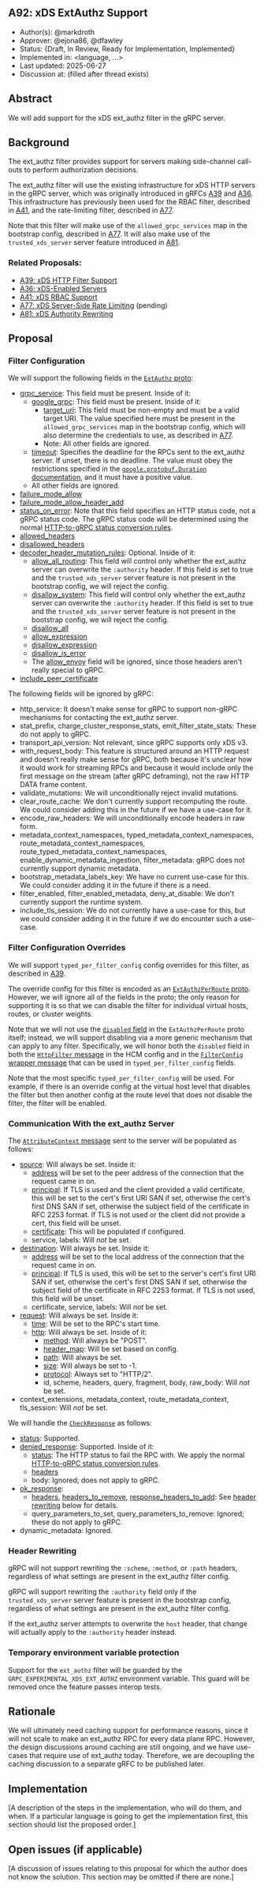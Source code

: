 A92: xDS ExtAuthz Support
----
* Author(s): @markdroth
* Approver: @ejona86, @dfawley
* Status: {Draft, In Review, Ready for Implementation, Implemented}
* Implemented in: <language, ...>
* Last updated: 2025-06-27
* Discussion at: <google group thread> (filled after thread exists)

## Abstract

We will add support for the xDS ext_authz filter in the gRPC server.

## Background

The ext_authz filter provides support for servers making side-channel
call-outs to perform authorization decisions.

The ext_authz filter will use the existing infrastructure for xDS HTTP
servers in the gRPC server, which was originally introduced in gRFCs [A39]
and [A36].  This infrastructure has previously been used for the RBAC
filter, described in [A41], and the rate-limiting filter, described in
[A77].

Note that this filter will make use of the `allowed_grpc_services` map in
the bootstrap config, described in [A77].  It will also make use of the
`trusted_xds_server` server feature introduced in [A81].

### Related Proposals: 
* [A39: xDS HTTP Filter Support][A39]
* [A36: xDS-Enabled Servers][A36]
* [A41: xDS RBAC Support][A41]
* [A77: xDS Server-Side Rate Limiting][A77] (pending)
* [A81: xDS Authority Rewriting][A81]

[A36]: A36-xds-for-servers.md
[A39]: A39-xds-http-filters.md 
[A41]: A41-xds-rbac.md
[A77]: https://github.com/grpc/proposal/pull/414
[A81]: A81-xds-authority-rewriting.md

## Proposal

### Filter Configuration

We will support the following fields in the [`ExtAuthz`
proto](https://github.com/envoyproxy/envoy/blob/cdd19052348f7f6d85910605d957ba4fe0538aec/api/envoy/extensions/filters/http/ext_authz/v3/ext_authz.proto#L34):
- [grpc_service](https://github.com/envoyproxy/envoy/blob/cdd19052348f7f6d85910605d957ba4fe0538aec/api/envoy/extensions/filters/http/ext_authz/v3/ext_authz.proto#L45):
  This field must be present.  Inside of it:
  - [google_grpc](https://github.com/envoyproxy/envoy/blob/cdd19052348f7f6d85910605d957ba4fe0538aec/api/envoy/config/core/v3/grpc_service.proto#L303):
    This field must be present.  Inside of it:
    - [target_uri](https://github.com/envoyproxy/envoy/blob/cdd19052348f7f6d85910605d957ba4fe0538aec/api/envoy/config/core/v3/grpc_service.proto#L254):
      This field must be non-empty and must be a valid target URI.  The
      value specified here must be present in the `allowed_grpc_services`
      map in the bootstrap config, which will also determine the credentials
      to use, as described in [A77].
    - Note: All other fields are ignored.
  - [timeout](https://github.com/envoyproxy/envoy/blob/cdd19052348f7f6d85910605d957ba4fe0538aec/api/envoy/config/core/v3/grpc_service.proto#L308):
    Specifies the deadline for the RPCs sent to the ext_authz server.
    If unset, there is no deadline.  The value must obey the restrictions
    specified in the [`google.protobuf.Duration`
    documentation](https://developers.google.com/protocol-buffers/docs/reference/google.protobuf#google.protobuf.Duration),
    and it must have a positive value.
  - All other fields are ignored.
- [failure_mode_allow](https://github.com/envoyproxy/envoy/blob/cdd19052348f7f6d85910605d957ba4fe0538aec/api/envoy/extensions/filters/http/ext_authz/v3/ext_authz.proto#L68)
- [failure_mode_allow_header_add](https://github.com/envoyproxy/envoy/blob/cdd19052348f7f6d85910605d957ba4fe0538aec/api/envoy/extensions/filters/http/ext_authz/v3/ext_authz.proto#L74)
- [status_on_error](https://github.com/envoyproxy/envoy/blob/cdd19052348f7f6d85910605d957ba4fe0538aec/api/envoy/extensions/filters/http/ext_authz/v3/ext_authz.proto#L95): Note that this field specifies an HTTP status code,
  not a gRPC status code.  The gRPC status code will be determined using
  the normal [HTTP-to-gRPC status conversion
  rules](https://github.com/grpc/grpc/blob/master/doc/http-grpc-status-mapping.md).
- [allowed_headers](https://github.com/envoyproxy/envoy/blob/cdd19052348f7f6d85910605d957ba4fe0538aec/api/envoy/extensions/filters/http/ext_authz/v3/ext_authz.proto#L229)
- [disallowed_headers](https://github.com/envoyproxy/envoy/blob/cdd19052348f7f6d85910605d957ba4fe0538aec/api/envoy/extensions/filters/http/ext_authz/v3/ext_authz.proto#L233)
- [decoder_header_mutation_rules](https://github.com/envoyproxy/envoy/blob/cdd19052348f7f6d85910605d957ba4fe0538aec/api/envoy/extensions/filters/http/ext_authz/v3/ext_authz.proto#L282):
  Optional.  Inside of it:
  - [allow_all_routing](https://github.com/envoyproxy/envoy/blob/cdd19052348f7f6d85910605d957ba4fe0538aec/api/envoy/config/common/mutation_rules/v3/mutation_rules.proto#L52):
    This field will control only whether the ext_authz server can overwrite
    the `:authority` header.  If this field is set to true and the
    `trusted_xds_server` server feature is not present in the bootstrap
    config, we will reject the config.
  - [disallow_system](https://github.com/envoyproxy/envoy/blob/cdd19052348f7f6d85910605d957ba4fe0538aec/api/envoy/config/common/mutation_rules/v3/mutation_rules.proto#L65):
    This field will control only whether the ext_authz server can overwrite
    the `:authority` header.  If this field is set to true and the
    `trusted_xds_server` server feature is not present in the bootstrap
    config, we will reject the config.
  - [disallow_all](https://github.com/envoyproxy/envoy/blob/cdd19052348f7f6d85910605d957ba4fe0538aec/api/envoy/config/common/mutation_rules/v3/mutation_rules.proto#L70)
  - [allow_expression](https://github.com/envoyproxy/envoy/blob/cdd19052348f7f6d85910605d957ba4fe0538aec/api/envoy/config/common/mutation_rules/v3/mutation_rules.proto#L75)
  - [disallow_expression](https://github.com/envoyproxy/envoy/blob/cdd19052348f7f6d85910605d957ba4fe0538aec/api/envoy/config/common/mutation_rules/v3/mutation_rules.proto#L79)
  - [disallow_is_error](https://github.com/envoyproxy/envoy/blob/cdd19052348f7f6d85910605d957ba4fe0538aec/api/envoy/config/common/mutation_rules/v3/mutation_rules.proto#L87)
  - The [allow_envoy](https://github.com/envoyproxy/envoy/blob/cdd19052348f7f6d85910605d957ba4fe0538aec/api/envoy/config/common/mutation_rules/v3/mutation_rules.proto#L59)
    field will be ignored, since those headers aren't really special to gRPC.
- [include_peer_certificate](https://github.com/envoyproxy/envoy/blob/cdd19052348f7f6d85910605d957ba4fe0538aec/api/envoy/extensions/filters/http/ext_authz/v3/ext_authz.proto#L181)

The following fields will be ignored by gRPC:
- http_service: It doesn't make sense for gRPC to support non-gRPC
  mechanisms for contacting the ext_authz server.
- stat_prefix, charge_cluster_response_stats, emit_filter_state_stats:
  These do not apply to gRPC.
- transport_api_version: Not relevant, since gRPC supports only xDS v3.
- with_request_body: This feature is structured around an HTTP request
  and doesn't really make sense for gRPC, both because it's unclear how
  it would work for streaming RPCs and because it would include only the
  first message on the stream (after gRPC deframing), not the raw HTTP
  DATA frame content.
- validate_mutations: We will unconditionally reject invalid mutations.
- clear_route_cache: We don't currently support recomputing the route.
  We could consider adding this in the future if we have a use-case for
  it.
- encode_raw_headers: We will unconditionally encode headers in raw form.
- metadata_context_namespaces, typed_metadata_context_namespaces,
  route_metadata_context_namespaces, route_typed_metadata_context_namespaces,
  enable_dynamic_metadata_ingestion, filter_metadata: gRPC does not currently
  support dynamic metadata.
- bootstrap_metadata_labels_key: We have no current use-case for this.  We
  could consider adding it in the future if there is a need.
- filter_enabled, filter_enabled_metadata, deny_at_disable: We don't currently
  support the runtime system.
- include_tls_session: We do not currently have a use-case for this, but
  we could consider adding it in the future if we do encounter such a
  use-case.

### Filter Configuration Overrides

We will support `typed_per_filter_config` config overrides for this
filter, as described in [A39].

The override config for this filter is encoded as an [`ExtAuthzPerRoute`
proto](https://github.com/envoyproxy/envoy/blob/cdd19052348f7f6d85910605d957ba4fe0538aec/api/envoy/extensions/filters/http/ext_authz/v3/ext_authz.proto#L460).
However, we will ignore all of the fields in the proto; the only reason
for supporting it is so that we can disable the filter for individual
virtual hosts, routes, or cluster weights.

Note that we will not use the [`disabled`
field](https://github.com/envoyproxy/envoy/blob/cdd19052348f7f6d85910605d957ba4fe0538aec/api/envoy/extensions/filters/http/ext_authz/v3/ext_authz.proto#L469)
in the `ExtAuthzPerRoute` proto itself; instead, we will support disabling
via a more generic mechanism that can apply to any filter.  Specifically,
we will honor both the `disabled` field in both the [`HttpFilter`
message](https://github.com/envoyproxy/envoy/blob/cdd19052348f7f6d85910605d957ba4fe0538aec/api/envoy/extensions/filters/network/http_connection_manager/v3/http_connection_manager.proto#L1229)
in the HCM config and in the [`FilterConfig` wrapper
message](https://github.com/envoyproxy/envoy/blob/cdd19052348f7f6d85910605d957ba4fe0538aec/api/envoy/config/route/v3/route_components.proto#L2562)
that can be used in `typed_per_filter_config` fields.

Note that the most specific `typed_per_filter_config` will be used.  For
example, if there is an override config at the virtual host level that
disables the filter but then another config at the route level that does
not disable the filter, the filter will be enabled.

### Communication With the ext_authz Server

The [`AttributeContext`
message](https://github.com/envoyproxy/envoy/blob/cdd19052348f7f6d85910605d957ba4fe0538aec/api/envoy/service/auth/v3/attribute_context.proto#L43)
sent to the server will be populated as follows:
- [source](https://github.com/envoyproxy/envoy/blob/cdd19052348f7f6d85910605d957ba4fe0538aec/api/envoy/service/auth/v3/attribute_context.proto#L192): Will always be set.  Inside it:
  - [address](https://github.com/envoyproxy/envoy/blob/cdd19052348f7f6d85910605d957ba4fe0538aec/api/envoy/service/auth/v3/attribute_context.proto#L58)
    will be set to the peer address of the connection that the request
    came in on.
  - [principal](https://github.com/envoyproxy/envoy/blob/cdd19052348f7f6d85910605d957ba4fe0538aec/api/envoy/service/auth/v3/attribute_context.proto#L82):
    If TLS is used and the client provided a valid certificate, this will be
    set to the cert's first URI SAN if set, otherwise the cert's first DNS
    SAN if set, otherwise the subject field of the certificate in RFC
    2253 format.  If TLS is not used or the client did not provide a
    cert, this field will be unset.
  - [certificate](https://github.com/envoyproxy/envoy/blob/cdd19052348f7f6d85910605d957ba4fe0538aec/api/envoy/service/auth/v3/attribute_context.proto#L86): This will be populated if configured.
  - service, labels: Will *not* be set.
- [destination](https://github.com/envoyproxy/envoy/blob/cdd19052348f7f6d85910605d957ba4fe0538aec/api/envoy/service/auth/v3/attribute_context.proto#L197):
  Will always be set.  Inside it:
  - [address](https://github.com/envoyproxy/envoy/blob/cdd19052348f7f6d85910605d957ba4fe0538aec/api/envoy/service/auth/v3/attribute_context.proto#L58)
    will be set to the local address of the connection that the request
    came in on.
  - [principal](https://github.com/envoyproxy/envoy/blob/cdd19052348f7f6d85910605d957ba4fe0538aec/api/envoy/service/auth/v3/attribute_context.proto#L82):
    If TLS is used, this will be set to the server's cert's first URI SAN
    if set, otherwise the cert's first DNS SAN if set, otherwise the
    subject field of the certificate in RFC 2253 format.  If TLS is not
    used, this field will be unset.
  - certificate, service, labels: Will *not* be set.
- [request](https://github.com/envoyproxy/envoy/blob/cdd19052348f7f6d85910605d957ba4fe0538aec/api/envoy/service/auth/v3/attribute_context.proto#L200):
  Will always be set.  Inside it:
  - [time](https://github.com/envoyproxy/envoy/blob/cdd19052348f7f6d85910605d957ba4fe0538aec/api/envoy/service/auth/v3/attribute_context.proto#L95):
    Will be set to the RPC's start time.
  - [http](https://github.com/envoyproxy/envoy/blob/cdd19052348f7f6d85910605d957ba4fe0538aec/api/envoy/service/auth/v3/attribute_context.proto#L98):
    Will always be set.  Inside of it:
    - [method](https://github.com/envoyproxy/envoy/blob/cdd19052348f7f6d85910605d957ba4fe0538aec/api/envoy/service/auth/v3/attribute_context.proto#L115):
      Will always be "POST".
    - [header_map](https://github.com/envoyproxy/envoy/blob/cdd19052348f7f6d85910605d957ba4fe0538aec/api/envoy/service/auth/v3/attribute_context.proto#L143):
      Will be set based on config.
    - [path](https://github.com/envoyproxy/envoy/blob/cdd19052348f7f6d85910605d957ba4fe0538aec/api/envoy/service/auth/v3/attribute_context.proto#L148):
      Will always be set.
    - [size](https://github.com/envoyproxy/envoy/blob/cdd19052348f7f6d85910605d957ba4fe0538aec/api/envoy/service/auth/v3/attribute_context.proto#L165):
      Will always be set to -1.
    - [protocol](https://github.com/envoyproxy/envoy/blob/cdd19052348f7f6d85910605d957ba4fe0538aec/api/envoy/service/auth/v3/attribute_context.proto#L171):
      Always set to "HTTP/2".
    - id, scheme, headers, query, fragment, body, raw_body: Will *not* be set.
- context_extensions, metadata_context, route_metadata_context,
  tls_session: Will *not* be set.

We will handle the [`CheckResponse`](https://github.com/envoyproxy/envoy/blob/cdd19052348f7f6d85910605d957ba4fe0538aec/api/envoy/service/auth/v3/external_auth.proto#L117)
as follows:
- [status](https://github.com/envoyproxy/envoy/blob/cdd19052348f7f6d85910605d957ba4fe0538aec/api/envoy/service/auth/v3/external_auth.proto#L124):
  Supported.
- [denied_response](https://github.com/envoyproxy/envoy/blob/cdd19052348f7f6d85910605d957ba4fe0538aec/api/envoy/service/auth/v3/external_auth.proto#L131):
  Supported.  Inside of it:
  - [status](https://github.com/envoyproxy/envoy/blob/cdd19052348f7f6d85910605d957ba4fe0538aec/api/envoy/service/auth/v3/external_auth.proto#L50):
    The HTTP status to fail the RPC with.  We apply the normal
    [HTTP-to-gRPC status conversion
    rules](https://github.com/grpc/grpc/blob/master/doc/http-grpc-status-mapping.md).
  - [headers](https://github.com/envoyproxy/envoy/blob/cdd19052348f7f6d85910605d957ba4fe0538aec/api/envoy/service/auth/v3/external_auth.proto#L55)
  - body: Ignored; does not apply to gRPC.
- [ok_response](https://github.com/envoyproxy/envoy/blob/cdd19052348f7f6d85910605d957ba4fe0538aec/api/envoy/service/auth/v3/external_auth.proto#L134):
  - [headers](https://github.com/envoyproxy/envoy/blob/cdd19052348f7f6d85910605d957ba4fe0538aec/api/envoy/service/auth/v3/external_auth.proto#L75),
    [headers_to_remove](https://github.com/envoyproxy/envoy/blob/cdd19052348f7f6d85910605d957ba4fe0538aec/api/envoy/service/auth/v3/external_auth.proto#L92),
    [response_headers_to_add](https://github.com/envoyproxy/envoy/blob/cdd19052348f7f6d85910605d957ba4fe0538aec/api/envoy/service/auth/v3/external_auth.proto#L104):
    See [header rewriting](#header-rewriting) below for details.
  - query_parameters_to_set, query_parameters_to_remove: Ignored; these
    do not apply to gRPC.
- dynamic_metadata: Ignored.

### Header Rewriting

gRPC will not support rewriting the `:scheme`, `:method`, or `:path`
headers, regardless of what settings are present in the ext_authz
filter config.

gRPC will support rewriting the `:authority` field only if the
`trusted_xds_server` server feature is present in the bootstrap config,
regardless of what settings are present in the ext_authz filter config.

If the ext_authz server attempts to overwrite the `host` header, that
change will actually apply to the `:authority` header instead.

### Temporary environment variable protection

Support for the `ext_authz` filter will be guarded by the
`GRPC_EXPERIMENTAL_XDS_EXT_AUTHZ` environment variable.  This guard will
be removed once the feature passes interop tests.

## Rationale

We will ultimately need caching support for performance reasons, since
it will not scale to make an ext_authz RPC for every data plane RPC.
However, the design discussions around caching are still ongoing, and
we have use-cases that require use of ext_authz today.  Therefore, we
are decoupling the caching discussion to a separate gRFC to be published
later.

## Implementation

[A description of the steps in the implementation, who will do them, and when.  If a particular language is going to get the implementation first, this section should list the proposed order.]

## Open issues (if applicable)

[A discussion of issues relating to this proposal for which the author does not know the solution. This section may be omitted if there are none.]
